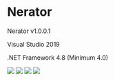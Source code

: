 # Nerator
  <p>Nerator v1.0.0.1</p>
  <p>Visual Studio 2019</p>
  <p>.NET Framework 4.8 (Minimum 4.0)</p>
  <img src="https://www.photo.herominyum.com/resimler/2020/05/14/OF6r.png"></>
  <img src="https://www.photo.herominyum.com/resimler/2020/05/14/OkUM.png"></>
  <img src="https://www.photo.herominyum.com/resimler/2020/05/14/OwXR.png"></>
  <img src="https://www.photo.herominyum.com/resimler/2020/05/14/OCtl.png"></>
